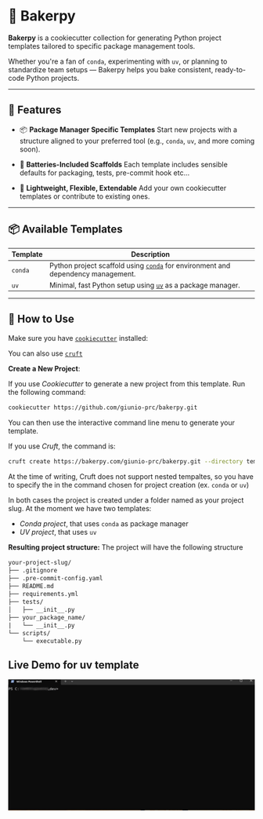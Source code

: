 # 🧁 Bakerpy

**Bakerpy** is a cookiecutter collection for generating Python project templates tailored to specific package management tools.

Whether you're a fan of `conda`, experimenting with `uv`, or planning to standardize team setups — Bakerpy helps you bake consistent, ready-to-code Python projects.

---

## 🚀 Features

- 📦 **Package Manager Specific Templates**
  Start new projects with a structure aligned to your preferred tool (e.g., `conda`, `uv`, and more coming soon).

- 🧰 **Batteries-Included Scaffolds**
  Each template includes sensible defaults for packaging, tests, pre-commit hook etc...

- 🧪 **Lightweight, Flexible, Extendable**
  Add your own cookiecutter templates or contribute to existing ones.

---

## 📦 Available Templates

| Template | Description |
|----------|-------------|
| `conda`  | Python project scaffold using [`conda`](https://github.com/conda/conda) for environment and dependency management. |
| `uv`     | Minimal, fast Python setup using [`uv`](https://github.com/astral-sh/uv) as a package manager. |

---

## 🧁 How to Use

Make sure you have [`cookiecutter`](https://cookiecutter.readthedocs.io/en/latest/installation.html) installed:

You can also use [`cruft`](https://cruft.github.io/cruft/#installation)


**Create a New Project**:

   If you use *Cookiecutter* to generate a new project from this template. Run the following command:

   ```bash
   cookiecutter https://github.com/giunio-prc/bakerpy.git
   ```
   You can then use the interactive command line menu to generate your template.

   If you use *Cruft*, the command is:

   ```bash
   cruft create https://bakerpy.com/giunio-prc/bakerpy.git --directory templates/<template-name>
   ```
   At the time of writing, Cruft does not support nested tempaltes,
   so you have to specify the <template-name> in the command chosen for project creation (ex. `conda` or `uv`)

In both cases the project is created under a folder named as your project slug.
At the moment we have two templates:
- *Conda project*, that uses `conda` as package manager
- *UV project*, that uses `uv`

**Resulting project structure:**
The project will have the following structure
```
your-project-slug/
├── .gitignore
├── .pre-commit-config.yaml
├── README.md
├── requirements.yml
├── tests/
│   ├── __init__.py
├── your_package_name/
|   └── __init__.py
└── scripts/
    └── executable.py
```

## Live Demo for uv template
![](https://github.com/giunio-prc/bakerpy/blob/main/live-demo.gif)
